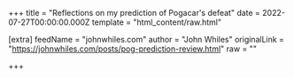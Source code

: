 
+++
title = "Reflections on my prediction of Pogacar's defeat"
date = 2022-07-27T00:00:00.000Z
template = "html_content/raw.html"

[extra]
feedName = "johnwhiles.com"
author = "John Whiles"
originalLink = "https://johnwhiles.com/posts/pog-prediction-review.html"
raw = ""

+++

